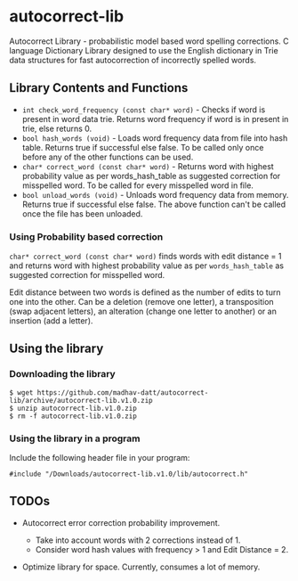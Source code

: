# autocorrect-lib
Autocorrect Library - probabilistic model based word spelling corrections. C language Dictionary Library designed to use the English dictionary in Trie data structures for fast autocorrection of incorrectly spelled words.

## Library Contents and Functions

* `int check_word_frequency (const char* word)` - Checks if word is present in word data trie. Returns word frequency if word is in present in trie, else returns 0.
* `bool hash_words (void)` - Loads word frequency data from file into hash table. Returns true if successful else false. To be called only once before any of the other functions can be used.
* `char* correct_word (const char* word)` - Returns word with highest probability value as per words_hash_table as suggested correction for misspelled word. To be called for every misspelled word in file.
* `bool unload_words (void)` - Unloads word frequency data from memory.  Returns true if successful else false. The above function can't be called once the file has been unloaded.

### Using Probability based correction

`char* correct_word (const char* word)` finds words with edit distance = 1 and returns word with highest probability value as per `words_hash_table` as suggested correction for misspelled word. 

Edit distance between two words is defined as the number of edits to turn one into the other. Can be a deletion (remove one letter), a transposition (swap adjacent letters), an alteration (change one letter to another) or an insertion (add a letter).

## Using the library

### Downloading the library

    $ wget https://github.com/madhav-datt/autocorrect-lib/archive/autocorrect-lib.v1.0.zip
    $ unzip autocorrect-lib.v1.0.zip
    $ rm -f autocorrect-lib.v1.0.zip

### Using the library in a program

Include the following header file in your program:

    #include "/Downloads/autocorrect-lib.v1.0/lib/autocorrect.h"
    
## TODOs

* Autocorrect error correction probability improvement.
    * Take into account words with 2 corrections instead of 1.
    * Consider word hash values with frequency > 1 and Edit Distance = 2.

* Optimize library for space. Currently, consumes a lot of memory.

